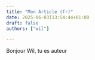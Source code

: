 ```yaml
---
title: "Mon Article (fr)"
date: 2025-06-03T13:54:44+01:00
draft: false
authors: ["wil"]

---
```


Bonjour Wil, tu es auteur
